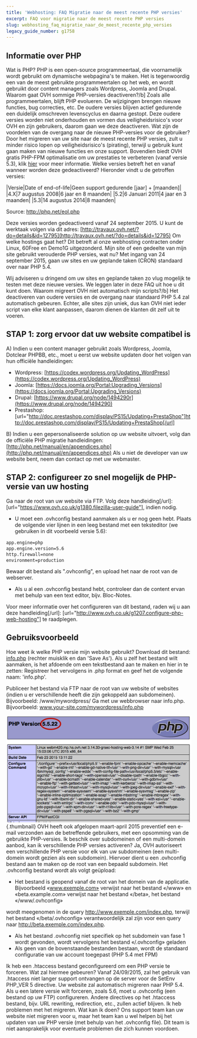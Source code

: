 ```yaml
---
title: 'Webhosting: FAQ Migratie naar de meest recente PHP versies'
excerpt: FAQ voor migratie naar de meest recente PHP versies
slug: webhosting_faq_migratie_naar_de_meest_recente_php_versies
legacy_guide_number: g1758
---
```



## Informatie over PHP
Wat is PHP?
PHP is een open-source programmeertaal, die voornamelijk wordt gebruikt om dynamische webpagina's te maken.
Het is tegenwoordig een van de meest gebruikte programmeertalen op het web, en wordt gebruikt door content managers zoals Wordpress, Joomla and Drupal.
Waarom gaat OVH sommige PHP-versies deactiveren?/b]
Zoals alle programmeertalen, blijft PHP evolueren. De wijzigingen brengen nieuwe functies, bug correcties, etc. De oudere versies blijven actief gedurende een duidelijk omschreven levenscyclus en daarna gestopt.
Deze oudere versies worden niet onderhouden en vormen dus  veiligheidsrisico's voor OVH en zijn gebruikers, daarom gaan we deze deactiveren.
Wat zijn de voordelen van de overgang naar de nieuwe PHP-versies voor de gebruiker?
Door het migreren van uw site naar de meest recente PHP versies, zult u minder risico lopen op veiligheidsrisico's (pirating), terwijl u gebruik kunt gaan maken van nieuwe functies en onze support.
Bovendien biedt OVH gratis PHP-FPM optimalisatie om uw prestaties te verbeteren (vanaf versie 5.3), klik [hier](https://www.ovh.com/fr/hebergement-web/optimisation-php-fpm.xml) voor meer informatie.
Welke versies betreft het en vanaf wanneer worden deze gedeactiveerd?
Hieronder vindt u de getroffen versies:

|Versie|Date of end-of-life|Geen support gedurende [jaar] + [maanden]|
|4.X|7 augustus 2008|6 jaar en 8 maanden|
|5.2|6 Januari 2011|4 jaar en 3 maanden|
|5.3|14 augustus 2014|8 maanden|


Source: http://php.net/eol.php

Deze versies worden gedeactiveerd vanaf 24 september 2015. U kunt de werktaak volgen via dit adres: [http://travaux.ovh.net/?do=details&id=12795](http://travaux.ovh.net/?do=details&id=12795)
Om welke hostings gaat het?
Dit betreft al onze webhosting contracten onder Linux, 60Free en Demo1G uitgezonderd.
Mijn site of een gedeelte van mijn site gebruikt verouderde PHP versies, wat nu?
Met ingang van 24 september 2015, gaan uw sites en uw geplande taken (CRON) standaard over naar PHP 5.4.

Wij adviseren u dringend om uw sites en geplande taken zo vlug mogelijk te testen met deze nieuwe versies. We leggen later in deze FAQ uit hoe u dit kunt doen.
Waarom migreert OVH niet automatisch mijn scripts?/b]
Het deactiveren van oudere versies en de overgang naar standaard PHP 5.4 zal automatisch gebeuren.
Echter, alle sites zijn uniek, dus kan OVH niet ieder script van elke klant aanpassen, daarom dienen de klanten dit zelf uit te voeren.


## STAP 1: zorg ervoor dat uw website compatibel is
A) Indien u een content manager gebruikt zoals Wordpress, Joomla, Dotclear PHPBB, etc., moet u eerst uw website updaten door het volgen van hun officiële handleidingen:

- Wordpress: [https://codex.wordpress.org/Updating_WordPress](https://codex.wordpress.org/Updating_WordPress)
- Joomla: [https://docs.joomla.org/Portal:Upgrading_Versions](https://docs.joomla.org/Portal:Upgrading_Versions)
- Drupal: [https://www.drupal.org/node/1494290r](https://www.drupal.org/node/1494290)
- Prestashop: [url="http://doc.prestashop.com/display/PS15/Updating+PrestaShop"]http://doc.prestashop.com/display/PS15/Updating+PrestaShop[/url]

B) Indien u een gepersonaliseerde solution op uw website uitvoert, volg dan de officiële PHP migratie handleidingen: [http://php.net/manual/en/appendices.php](http://php.net/manual/en/appendices.php)
Als u niet de developer van uw website bent, neem dan contact op met uw webmaster.


## STAP 2: configureer zo snel mogelijk de PHP-versie van uw hosting
Ga naar de root van uw website via FTP. Volg deze handleiding[/url]: [url="https://www.ovh.co.uk/g1380.filezilla-user-guide"], indien nodig.


- U moet een .ovhconfig bestand aanmaken als u er nog geen hebt. Plaats de volgende vier lijnen in een leeg bestand met een teksteditor (we gebruiken in dit voorbeeld versie 5.6):


```
app.engine=php
app.engine.version=5.6
http.firewall=none
environment=production
```



Bewaar dit bestand als ".ovhconfig", en upload het naar de root van de webserver.


- Als u al een .ovhconfig bestand hebt, controleer dan de content ervan met behulp van een text editor, bijv. Bloc-Notes.


Voor meer informatie over het configureren van dit bestand, raden wij u aan deze handleiding[/url]: [url="http://www.ovh.co.uk/g1207.configure-php-web-hosting"] te raadplegen.


## Gebruiksvoorbeeld
Hoe weet ik welke PHP versie mijn website gebruikt?
Download dit bestand: [info.php](https://www.ovh.com/fr/documents/info.php) (rechter muisklik en dan 'Save As').
Als u zelf het bestand wilt aanmaken, is het afdoende om een tekstbestand aan te maken en hier in te zetten: <?php phpinfo(); ?>
Registreer het vervolgens in .php format en geef het de volgende naam: 'info.php'.

Publiceer het bestand via FTP naar de root van uw website of websites (indien u er verschillende heeft die zijn gekoppeld aan subdomeinen). Bijvoorbeeld: /www/mywordpress/
Ga met uw webbrowser naar info.php. Bijvoorbeeld: www.your-site.com/mywordpress/info.php

![](images/img_2601.jpg){.thumbnail}
OVH heeft ook afgelopen maart-april 2015 preventief een e-mail verzonden aan de betreffende gebruikers, met een opsomming van de gebruikte PHP-versies.
Ik beschik over subdomeinen of een multi-domein aanbod, kan ik verschillende PHP versies activeren?
Ja, OVH autoriseert een verschillende PHP versie voor elk van uw subdomeinen (een multi-domein wordt gezien als een subdomein).
Hiervoer dient u een .ovhconfig bestand aan te maken op de root van een bepaald subdomein. Het .ovhconfig bestand wordt als volgt geüpload: 


- Het bestand is geopend vanaf de root van het domein van de applicatie. Bijvoorbeeld «www.exemple.com» verwijst naar het bestand «/www» en «beta.example.com» verwijst naar het bestand «/beta», het bestand «/www/.ovhconfig» 

wordt meegenomen in de query http://www.exemple.com/index.php, terwijl het bestand «/beta/.ovhconfig» verantwoordelijk zal zijn voor een query naar http://beta.exemple.com/index.php.

- Als het bestand .ovhconfig niet specifiek op het subdomein van fase 1 wordt gevonden, wordt vervolgens het bestand «/.ovhconfig» geladen
- Als geen van de bovenstaande bestanden bestaan, wordt de standaard configuratie van uw account toegepast (PHP 5.4 met FPM)


Ik heb een .htaccess bestand geconfigureerd om een PHP versie te forceren. Wat zal hiermee gebeuren?
Vanaf 24/09/2015, zal het gebruik van .htaccess niet langer support ontvangen op de server voor de SetEnv PHP_VER 5 directive. Uw website zal automatisch migreren naar PHP 5.4. Als u een latere versie wilt forceren, zoals 5.6, moet u .ovhconfig (een bestand op uw FTP) configureren.
Andere directives op het .htaccess bestand, bijv. URL rewriting, redirection, etc., zullen actief blijven.
Ik heb problemen met het migreren. Wat kan ik doen?
Ons support team kan uw website niet migreren voor u, maar het team kan u wel helpen bij het updaten van uw PHP versie (met behulp van het .ovhconfig file). Dit team is niet aansprakelijk voor eventuele problemen die zich kunnen voordoen.


